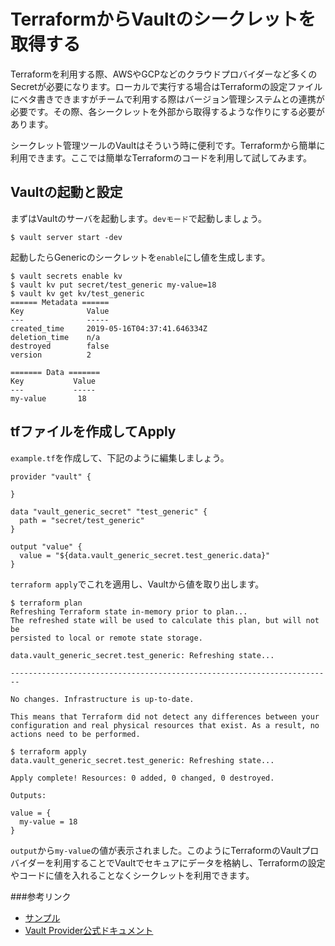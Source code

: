 # TerraformからVaultのシークレットを取得する

Terraformを利用する際、AWSやGCPなどのクラウドプロバイダーなど多くのSecretが必要になります。ローカルで実行する場合はTerraformの設定ファイルにベタ書きできますがチームで利用する際はバージョン管理システムとの連携が必要です。その際、各シークレットを外部から取得するような作りにする必要があります。

シークレット管理ツールのVaultはそういう時に便利です。Terraformから簡単に利用できます。ここでは簡単なTerraformのコードを利用して試してみます。

## Vaultの起動と設定

まずはVaultのサーバを起動します。`devモード`で起動しましょう。
```shell
$ vault server start -dev
```

起動したらGenericのシークレットを`enable`にし値を生成します。
```shell
$ vault secrets enable kv
$ vault kv put secret/test_generic my-value=18
$ vault kv get kv/test_generic
====== Metadata ======
Key              Value
---              -----
created_time     2019-05-16T04:37:41.646334Z
deletion_time    n/a
destroyed        false
version          2

======= Data =======
Key           Value
---           -----
my-value       18
```

## tfファイルを作成してApply
`example.tf`を作成して、下記のように編集しましょう。
```hcl
provider "vault" {

}

data "vault_generic_secret" "test_generic" {
  path = "secret/test_generic"
}

output "value" {
  value = "${data.vault_generic_secret.test_generic.data}"
}
```

`terraform apply`でこれを適用し、Vaultから値を取り出します。
```shell
$ terraform plan
Refreshing Terraform state in-memory prior to plan...
The refreshed state will be used to calculate this plan, but will not be
persisted to local or remote state storage.

data.vault_generic_secret.test_generic: Refreshing state...

------------------------------------------------------------------------

No changes. Infrastructure is up-to-date.

This means that Terraform did not detect any differences between your
configuration and real physical resources that exist. As a result, no
actions need to be performed.

$ terraform apply     
data.vault_generic_secret.test_generic: Refreshing state...

Apply complete! Resources: 0 added, 0 changed, 0 destroyed.

Outputs:

value = {
  my-value = 18
}
```

`output`から`my-value`の値が表示されました。このようにTerraformのVaultプロバイダーを利用することでVaultでセキュアにデータを格納し、Terraformの設定やコードに値を入れることなくシークレットを利用できます。

###参考リンク
* [サンプル](https://github.com/tkaburagi/tf-simple-vault-provider)
* [Vault Provider公式ドキュメント](https://www.terraform.io/docs/providers/vault/d/generic_secret.html)
